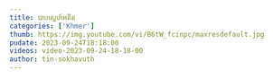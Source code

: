 ```yaml
---
title: បាបស្នេហ៍អតីត
categories: ['Khmer']
thumb: https://img.youtube.com/vi/B6tW_fcinpc/maxresdefault.jpg
pudate: 2023-09-24T18:18:00
videos: video-2023-09-24-18-18-00
author: tin-sokhavuth
---
```

